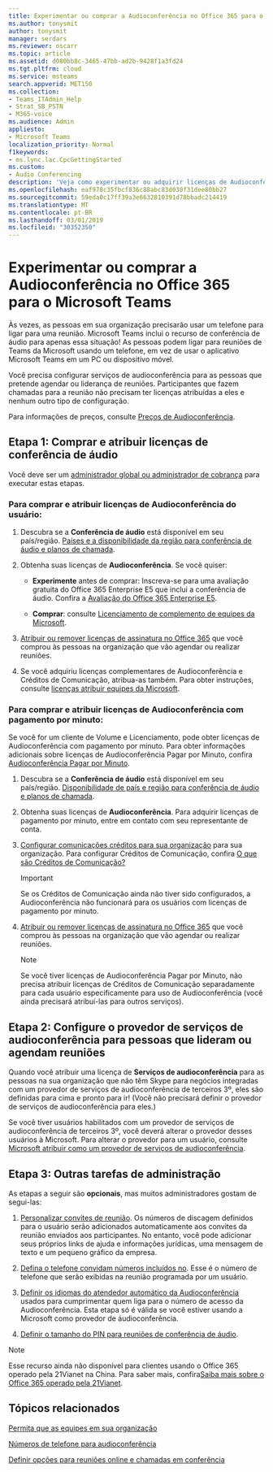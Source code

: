 ```yaml
---
title: Experimentar ou comprar a Audioconferência no Office 365 para o Microsoft Teams
ms.author: tonysmit
author: tonysmit
manager: serdars
ms.reviewer: oscarr
ms.topic: article
ms.assetid: d080bb8c-3465-47bb-ad2b-9428f1a3fd24
ms.tgt.pltfrm: cloud
ms.service: msteams
search.appverid: MET150
ms.collection:
- Teams_ITAdmin_Help
- Strat_SB_PSTN
- M365-voice
ms.audience: Admin
appliesto:
- Microsoft Teams
localization_priority: Normal
f1keywords:
- ms.lync.lac.CpcGettingStarted
ms.custom:
- Audio Conferencing
description: 'Veja como experimentar ou adquirir licenças de Audioconferência (Conferência PSTN) para o Office 365 para configurar chamadas de conferência em que as pessoas podem discar. '
ms.openlocfilehash: eaf978c35fbcf836c88abc83d030f31dee80bb27
ms.sourcegitcommit: 59eda0c17ff39a3e6632810391d78bbadc214419
ms.translationtype: MT
ms.contentlocale: pt-BR
ms.lasthandoff: 03/01/2019
ms.locfileid: "30352350"
---
```

# <a name="try-or-purchase-audio-conferencing-in-office-365-for-microsoft-teams"></a>Experimentar ou comprar a Audioconferência no Office 365 para o Microsoft Teams

Às vezes, as pessoas em sua organização precisarão usar um telefone para ligar para uma reunião. Microsoft Teams inclui o recurso de conferência de áudio para apenas essa situação! As pessoas podem ligar para reuniões de Teams da Microsoft usando um telefone, em vez de usar o aplicativo Microsoft Teams em um PC ou dispositivo móvel.

Você precisa configurar serviços de audioconferência para as pessoas que pretende agendar ou liderança de reuniões. Participantes que fazem chamadas para a reunião não precisam ter licenças atribuídas a eles e nenhum outro tipo de configuração.

Para informações de preços, consulte [Preços de Audioconferência](https://products.office.com/skype-for-business/audio-conferencing#Requirements).

## <a name="step-1-buy-and-assign-audio-conferencing-licenses"></a>Etapa 1: Comprar e atribuir licenças de conferência de áudio

Você deve ser um [administrador global ou administrador de cobrança](https://support.office.com/article/da585eea-f576-4f55-a1e0-87090b6aaa9d) para executar estas etapas.

### <a name="to-buy-and-assign-user-audio-conferencing-licenses"></a>Para comprar e atribuir licenças de Audioconferência do usuário:

1. Descubra se a **Conferência de áudio** está disponível em seu país/região. [Países e a disponibilidade da região para conferência de áudio e planos de chamada](country-and-region-availability-for-audio-conferencing-and-calling-plans/country-and-region-availability-for-audio-conferencing-and-calling-plans.md). 
    
2. Obtenha suas licenças de **Audioconferência**. Se você quiser:

   - **Experimente** antes de comprar: Inscreva-se para uma avaliação gratuita do Office 365 Enterprise E5 que inclui a conferência de áudio. Confira a [Avaliação do Office 365 Enterprise E5](https://portal.office.com/Signup?OfferId=101bde18-5ffb-4d79-a47b-f5b2c62525b3).

   - **Comprar**: consulte [Licenciamento de complemento de equipes da Microsoft](teams-add-on-licensing/microsoft-teams-add-on-licensing.md).

3. [Atribuir ou remover licenças de assinatura no Office 365](https://support.office.com/article//997596b5-4173-4627-b915-36abac6786dc) que você comprou às pessoas na organização que vão agendar ou realizar reuniões.

4. Se você adquiriu licenças complementares de Audioconferência e Créditos de Comunicação, atribua-as também. Para obter instruções, consulte [licenças atribuir equipes da Microsoft](assign-teams-licenses.md).

### <a name="to-buy-and-assign-pay-per-minute-audio-conferencing-licenses"></a>Para comprar e atribuir licenças de Audioconferência com pagamento por minuto:

Se você for um cliente de Volume e Licenciamento, pode obter licenças de Audioconferência com pagamento por minuto. Para obter informações adicionais sobre licenças de Audioconferência Pagar por Minuto, confira [Audioconferência Pagar por Minuto](audio-conferencing-pay-per-minute.md). 
  
1. Descubra se a **Conferência de áudio** está disponível em seu país/região. [Disponibilidade de país e região para conferência de áudio e planos de chamada](country-and-region-availability-for-audio-conferencing-and-calling-plans/country-and-region-availability-for-audio-conferencing-and-calling-plans.md). 
    
2. Obtenha suas licenças de **Audioconferência**. Para adquirir licenças de pagamento por minuto, entre em contato com seu representante de conta.
    
3. [Configurar comunicações créditos para sua organização](set-up-communications-credits-for-your-organization.md) para sua organização. Para configurar Créditos de Comunicação, confira [O que são Créditos de Comunicação?](what-are-communications-credits.md)
    
    > [!IMPORTANT]
    > Se os Créditos de Comunicação ainda não tiver sido configurados, a Audioconferência não funcionará para os usuários com licenças de pagamento por minuto.

4. [Atribuir ou remover licenças de assinatura no Office 365](https://support.office.com/article/997596b5-4173-4627-b915-36abac6786dc) que você comprou às pessoas na organização que vão agendar ou realizar reuniões.

    > [!NOTE]
    > Se você tiver licenças de Audioconferência Pagar por Minuto, não precisa atribuir licenças de Créditos de Comunicação separadamente para cada usuário especificamente para uso de Audioconferência (você ainda precisará atribuí-las para outros serviços).

## <a name="step-2-set-the-audio-conferencing-provider-for-people-who-lead-or-schedule-meetings"></a>Etapa 2: Configure o provedor de serviços de audioconferência para pessoas que lideram ou agendam reuniões

Quando você atribuir uma licença de **Serviços de audioconferência** para as pessoas na sua organização que não têm Skype para negócios integradas com um provedor de serviços de audioconferência de terceiros 3º, eles são definidas para cima e pronto para ir! (Você não precisará definir o provedor de serviços de audioconferência para eles.)

Se você tiver usuários habilitados com um provedor de serviços de audioconferência de terceiros 3º, você deverá alterar o provedor desses usuários à Microsoft. Para alterar o provedor para um usuário, consulte [Microsoft atribuir como um provedor de serviços de audioconferência](/Skypeforbusiness/audio-conferencing-in-office-365/assign-microsoft-as-the-audio-conferencing-provider.md).

## <a name="step-3-other-admin-tasks"></a>Etapa 3: Outras tarefas de administração

As etapas a seguir são **opcionais**, mas muitos administradores gostam de segui-las:

1. [Personalizar convites de reunião](/skypeforbusiness/set-up-skype-for-business-online/customize-meeting-invitations). Os números de discagem definidos para o usuário serão adicionados automaticamente aos convites da reunião enviados aos participantes. No entanto, você pode adicionar seus próprios links de ajuda e informações jurídicas, uma mensagem de texto e um pequeno gráfico da empresa.

2. [Defina o telefone convidam números incluídos no](set-the-phone-numbers-included-on-invites-in-teams.md). Esse é o número de telefone que serão exibidas na reunião programada por um usuário.

3. [Definir os idiomas do atendedor automático da Audioconferência](set-auto-attendant-languages-for-audio-conferencing-in-teams.md) usados para cumprimentar quem liga para o número de acesso da Audioconferência. Esta etapa só é válida se você estiver usando a Microsoft como provedor de áudioconferência.

4. [Definir o tamanho do PIN para reuniões de conferência de áudio](set-the-pin-length-for-audio-conferencing-meetings-in-teams.md).


> [!NOTE]
> Esse recurso ainda não disponível para clientes usando o Office 365 operado pela 21Vianet na China. Para saber mais, confira[Saiba mais sobre o Office 365 operado pela 21Vianet](https://support.office.com/article/A8AB5061-3346-4DA0-BB7C-5260822B53AE).

## <a name="related-topics"></a>Tópicos relacionados

[Permita que as equipes em sua organização](office-365-set-up.md)

[Números de telefone para audioconferência](phone-numbers-for-audio-conferencing-in-teams.md)

[Definir opções para reuniões online e chamadas em conferência](https://support.office.com/article/DCD1CA39-0C1F-466C-9573-F04138FEF5E2)
